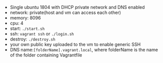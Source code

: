 - Single ubuntu 1804 with DHCP private network and DNS enabled
- network: private(host and vm can access each other)
- memory: 8096
- cpu: 4
- start: `./start.sh`
- ssh: `vagrant ssh` or `./login.sh`
- destroy: `./destroy.sh`
- your own public key uploaded to the vm to enable generic SSH
- DNS name:`[folderName].vagrant.local`, where folderName is the name of the folder containing Vagrantfile
